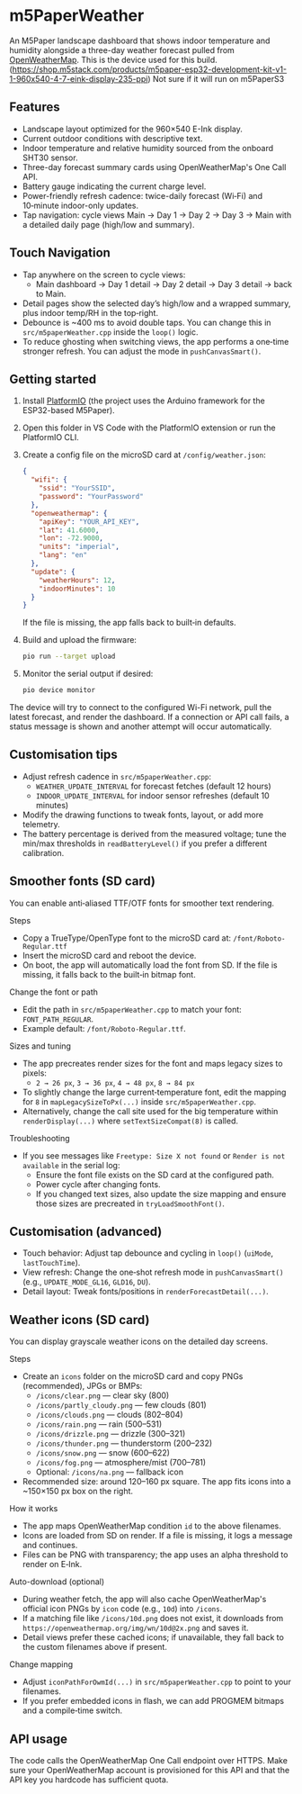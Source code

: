 # m5PaperWeather

An M5Paper landscape dashboard that shows indoor temperature and humidity alongside a three-day weather forecast pulled from [OpenWeatherMap](https://openweathermap.org/). This is the device used for this build. (https://shop.m5stack.com/products/m5paper-esp32-development-kit-v1-1-960x540-4-7-eink-display-235-ppi) Not sure if it will run on m5PaperS3

## Features

- Landscape layout optimized for the 960×540 E-Ink display.
- Current outdoor conditions with descriptive text.
- Indoor temperature and relative humidity sourced from the onboard SHT30 sensor.
- Three-day forecast summary cards using OpenWeatherMap's One Call API.
- Battery gauge indicating the current charge level.
- Power-friendly refresh cadence: twice-daily forecast (Wi‑Fi) and 10‑minute indoor-only updates.
- Tap navigation: cycle views Main → Day 1 → Day 2 → Day 3 → Main with a detailed daily page (high/low and summary).

## Touch Navigation

- Tap anywhere on the screen to cycle views:
  - Main dashboard → Day 1 detail → Day 2 detail → Day 3 detail → back to Main.
- Detail pages show the selected day’s high/low and a wrapped summary, plus indoor temp/RH in the top‑right.
- Debounce is ~400 ms to avoid double taps. You can change this in `src/m5paperWeather.cpp` inside the `loop()` logic.
- To reduce ghosting when switching views, the app performs a one‑time stronger refresh. You can adjust the mode in `pushCanvasSmart()`.


## Getting started

1. Install [PlatformIO](https://platformio.org/) (the project uses the Arduino framework for the ESP32-based M5Paper).
2. Open this folder in VS Code with the PlatformIO extension or run the PlatformIO CLI.
3. Create a config file on the microSD card at `/config/weather.json`:

   ```json
   {
     "wifi": {
       "ssid": "YourSSID",
       "password": "YourPassword"
     },
     "openweathermap": {
       "apiKey": "YOUR_API_KEY",
       "lat": 41.6000,
       "lon": -72.9000,
       "units": "imperial",
       "lang": "en"
     },
     "update": {
       "weatherHours": 12,
       "indoorMinutes": 10
     }
   }
   ```

   If the file is missing, the app falls back to built‑in defaults.
4. Build and upload the firmware:

   ```bash
   pio run --target upload
   ```

5. Monitor the serial output if desired:

   ```bash
   pio device monitor
   ```

The device will try to connect to the configured Wi-Fi network, pull the latest forecast, and render the dashboard. If a connection or API call fails, a status message is shown and another attempt will occur automatically.

## Customisation tips

- Adjust refresh cadence in `src/m5paperWeather.cpp`:
  - `WEATHER_UPDATE_INTERVAL` for forecast fetches (default 12 hours)
  - `INDOOR_UPDATE_INTERVAL` for indoor sensor refreshes (default 10 minutes)
- Modify the drawing functions to tweak fonts, layout, or add more telemetry.
- The battery percentage is derived from the measured voltage; tune the min/max thresholds in `readBatteryLevel()` if you prefer a different calibration.

## Smoother fonts (SD card)

You can enable anti‑aliased TTF/OTF fonts for smoother text rendering.

Steps
- Copy a TrueType/OpenType font to the microSD card at: `/font/Roboto-Regular.ttf`
- Insert the microSD card and reboot the device.
- On boot, the app will automatically load the font from SD. If the file is missing, it falls back to the built‑in bitmap font.

Change the font or path
- Edit the path in `src/m5paperWeather.cpp` to match your font: `FONT_PATH_REGULAR`.
- Example default: `/font/Roboto-Regular.ttf`.

Sizes and tuning
- The app precreates render sizes for the font and maps legacy sizes to pixels:
  - `2 → 26 px`, `3 → 36 px`, `4 → 48 px`, `8 → 84 px`
- To slightly change the large current‑temperature font, edit the mapping for `8` in `mapLegacySizeToPx(...)` inside `src/m5paperWeather.cpp`.
- Alternatively, change the call site used for the big temperature within `renderDisplay(...)` where `setTextSizeCompat(8)` is called.

Troubleshooting
- If you see messages like `Freetype: Size X not found` or `Render is not available` in the serial log:
  - Ensure the font file exists on the SD card at the configured path.
  - Power cycle after changing fonts.
  - If you changed text sizes, also update the size mapping and ensure those sizes are precreated in `tryLoadSmoothFont()`.

## Customisation (advanced)

- Touch behavior: Adjust tap debounce and cycling in `loop()` (`uiMode`, `lastTouchTime`).
- View refresh: Change the one‑shot refresh mode in `pushCanvasSmart()` (e.g., `UPDATE_MODE_GL16`, `GLD16`, `DU`).
- Detail layout: Tweak fonts/positions in `renderForecastDetail(...)`.

## Weather icons (SD card)

You can display grayscale weather icons on the detailed day screens.

Steps
- Create an `icons` folder on the microSD card and copy PNGs (recommended), JPGs or BMPs:
  - `/icons/clear.png` — clear sky (800)
  - `/icons/partly_cloudy.png` — few clouds (801)
  - `/icons/clouds.png` — clouds (802–804)
  - `/icons/rain.png` — rain (500–531)
  - `/icons/drizzle.png` — drizzle (300–321)
  - `/icons/thunder.png` — thunderstorm (200–232)
  - `/icons/snow.png` — snow (600–622)
  - `/icons/fog.png` — atmosphere/mist (700–781)
  - Optional: `/icons/na.png` — fallback icon
- Recommended size: around 120–160 px square. The app fits icons into a ~150×150 px box on the right.

How it works
- The app maps OpenWeatherMap condition `id` to the above filenames.
- Icons are loaded from SD on render. If a file is missing, it logs a message and continues.
- Files can be PNG with transparency; the app uses an alpha threshold to render on E‑Ink.

Auto-download (optional)
- During weather fetch, the app will also cache OpenWeatherMap's official icon PNGs by `icon` code (e.g., `10d`) into `/icons`.
- If a matching file like `/icons/10d.png` does not exist, it downloads from `https://openweathermap.org/img/wn/10d@2x.png` and saves it.
- Detail views prefer these cached icons; if unavailable, they fall back to the custom filenames above if present.

Change mapping
- Adjust `iconPathForOwmId(...)` in `src/m5paperWeather.cpp` to point to your filenames.
- If you prefer embedded icons in flash, we can add PROGMEM bitmaps and a compile‑time switch.

## API usage

The code calls the OpenWeatherMap One Call endpoint over HTTPS. Make sure your OpenWeatherMap account is provisioned for this API and that the API key you hardcode has sufficient quota.
